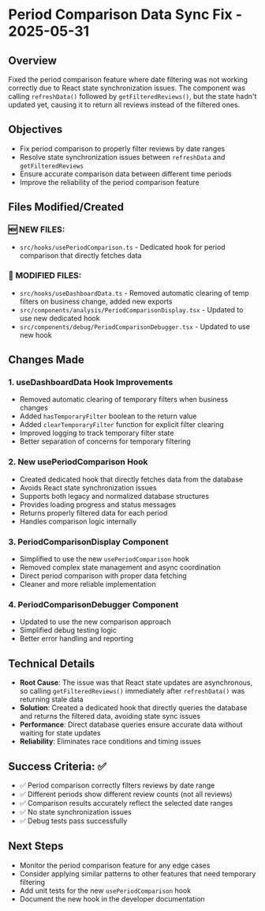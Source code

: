 # Period Comparison Data Sync Fix - 2025-05-31

## Overview
Fixed the period comparison feature where date filtering was not working correctly due to React state synchronization issues. The component was calling `refreshData()` followed by `getFilteredReviews()`, but the state hadn't updated yet, causing it to return all reviews instead of the filtered ones.

## Objectives
- Fix period comparison to properly filter reviews by date ranges
- Resolve state synchronization issues between `refreshData` and `getFilteredReviews`
- Ensure accurate comparison data between different time periods
- Improve the reliability of the period comparison feature

## Files Modified/Created

### 🆕 NEW FILES:
- `src/hooks/usePeriodComparison.ts` - Dedicated hook for period comparison that directly fetches data

### 🔄 MODIFIED FILES:
- `src/hooks/useDashboardData.ts` - Removed automatic clearing of temp filters on business change, added new exports
- `src/components/analysis/PeriodComparisonDisplay.tsx` - Updated to use new dedicated hook
- `src/components/debug/PeriodComparisonDebugger.tsx` - Updated to use new hook

## Changes Made

### 1. useDashboardData Hook Improvements
- Removed automatic clearing of temporary filters when business changes
- Added `hasTemporaryFilter` boolean to the return value
- Added `clearTemporaryFilter` function for explicit filter clearing
- Improved logging to track temporary filter state
- Better separation of concerns for temporary filtering

### 2. New usePeriodComparison Hook
- Created dedicated hook that directly fetches data from the database
- Avoids React state synchronization issues
- Supports both legacy and normalized database structures
- Provides loading progress and status messages
- Returns properly filtered data for each period
- Handles comparison logic internally

### 3. PeriodComparisonDisplay Component
- Simplified to use the new `usePeriodComparison` hook
- Removed complex state management and async coordination
- Direct period comparison with proper data fetching
- Cleaner and more reliable implementation

### 4. PeriodComparisonDebugger Component
- Updated to use the new comparison approach
- Simplified debug testing logic
- Better error handling and reporting

## Technical Details
- **Root Cause**: The issue was that React state updates are asynchronous, so calling `getFilteredReviews()` immediately after `refreshData()` was returning stale data
- **Solution**: Created a dedicated hook that directly queries the database and returns the filtered data, avoiding state sync issues
- **Performance**: Direct database queries ensure accurate data without waiting for state updates
- **Reliability**: Eliminates race conditions and timing issues

## Success Criteria: ✅
- ✅ Period comparison correctly filters reviews by date range
- ✅ Different periods show different review counts (not all reviews)
- ✅ Comparison results accurately reflect the selected date ranges
- ✅ No state synchronization issues
- ✅ Debug tests pass successfully

## Next Steps
- Monitor the period comparison feature for any edge cases
- Consider applying similar patterns to other features that need temporary filtering
- Add unit tests for the new `usePeriodComparison` hook
- Document the new hook in the developer documentation